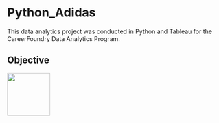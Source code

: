 # Python_Adidas
This data analytics project was conducted in Python and Tableau for the CareerFoundry Data Analytics Program.

## Objective
<img src="[https://your-image-url.type](https://github.com/rdurand99/Python_Adidas/assets/136758167/7cbe4717-7b6f-47ac-9484-d4468fd4d05d)https://github.com/rdurand99/Python_Adidas/assets/136758167/7cbe4717-7b6f-47ac-9484-d4468fd4d05d" width="100" height="100">
